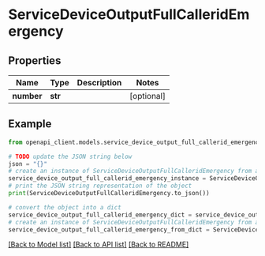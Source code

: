 # ServiceDeviceOutputFullCalleridEmergency


## Properties

Name | Type | Description | Notes
------------ | ------------- | ------------- | -------------
**number** | **str** |  | [optional] 

## Example

```python
from openapi_client.models.service_device_output_full_callerid_emergency import ServiceDeviceOutputFullCalleridEmergency

# TODO update the JSON string below
json = "{}"
# create an instance of ServiceDeviceOutputFullCalleridEmergency from a JSON string
service_device_output_full_callerid_emergency_instance = ServiceDeviceOutputFullCalleridEmergency.from_json(json)
# print the JSON string representation of the object
print(ServiceDeviceOutputFullCalleridEmergency.to_json())

# convert the object into a dict
service_device_output_full_callerid_emergency_dict = service_device_output_full_callerid_emergency_instance.to_dict()
# create an instance of ServiceDeviceOutputFullCalleridEmergency from a dict
service_device_output_full_callerid_emergency_from_dict = ServiceDeviceOutputFullCalleridEmergency.from_dict(service_device_output_full_callerid_emergency_dict)
```
[[Back to Model list]](../README.md#documentation-for-models) [[Back to API list]](../README.md#documentation-for-api-endpoints) [[Back to README]](../README.md)


